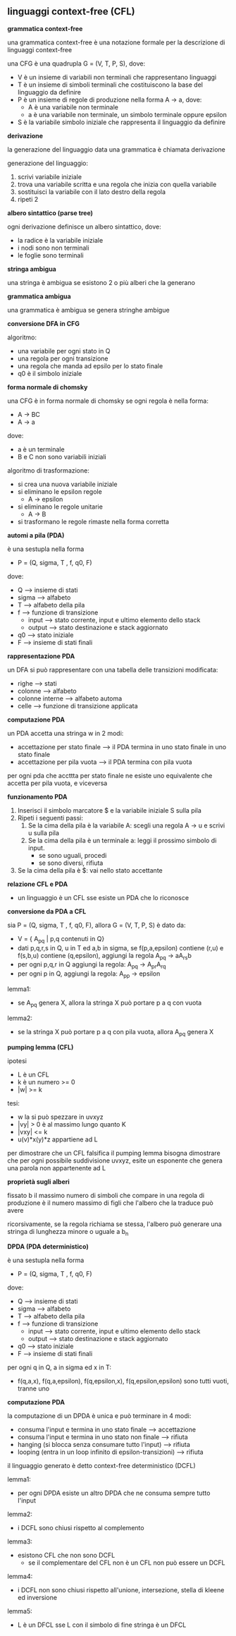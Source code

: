 
## linguaggi context-free (CFL)

**grammatica context-free**

una grammatica context-free è una notazione formale per la descrizione di linguaggi context-free

una CFG è una quadrupla G = (V, T, P, S), dove:
* V è un insieme di variabili non terminali che rappresentano linguaggi
* T è un insieme di simboli terminali che costituiscono la base del linguaggio da definire
* P è un insieme di regole di produzione nella forma A -> a, dove:
    * A è una variabile non terminale
    * a è una variabile non terminale, un simbolo terminale oppure epsilon
* S è la variabile simbolo iniziale che rappresenta il linguaggio da definire

**derivazione**

la generazione del linguaggio data una grammatica è chiamata derivazione

generazione del linguaggio:
1. scrivi variabile iniziale
2. trova una variabile scritta e una regola che inizia con quella variabile
3. sostituisci la variabile con il lato destro della regola
4. ripeti 2

**albero sintattico (parse tree)**

ogni derivazione definisce un albero sintattico, dove:
* la radice è la variabile iniziale
* i nodi sono non terminali
* le foglie sono terminali

**stringa ambigua**

una stringa è ambigua se esistono 2 o più alberi che la generano

**grammatica ambigua**

una grammatica è ambigua se genera stringhe ambigue

**conversione DFA in CFG**

algoritmo:
* una variabile per ogni stato in Q
* una regola per ogni transizione
* una regola che manda ad epsilo per lo stato finale
* q0 è il simbolo iniziale

**forma normale di chomsky**

una CFG è in forma normale di chomsky se ogni regola è nella forma:
* A -> BC
* A -> a

dove:
* a è un terminale
* B e C non sono variabili iniziali

algoritmo di trasformazione:
* si crea una nuova variabile iniziale
* si eliminano le epsilon regole
    * A -> epsilon
* si eliminano le regole unitarie
    * A -> B
* si trasformano le regole rimaste nella forma corretta

**automi a pila (PDA)**

è una sestupla nella forma 
* P = (Q, sigma, T , f, q0, F)

dove:
* Q --> insieme di stati
* sigma --> alfabeto
* T --> alfabeto della pila
* f --> funzione di transizione
    * input --> stato corrente, input e ultimo elemento dello stack
    * output --> stato destinazione e stack aggiornato
* q0 --> stato iniziale
* F --> insieme di stati finali

**rappresentazione PDA**

un DFA si può rappresentare con una tabella delle transizioni modificata:
* righe --> stati
* colonne --> alfabeto
* colonne interne --> alfabeto automa
* celle --> funzione di transizione applicata

**computazione PDA**

un PDA accetta una stringa w in 2 modi:
* accettazione per stato finale --> il PDA termina in uno stato finale in uno stato finale
* accettazione per pila vuota --> il PDA termina con pila vuota

per ogni pda che accttta per stato finale ne esiste uno equivalente che accetta per pila vuota, e viceversa

**funzionamento PDA**

1. Inserisci il simbolo marcatore $ e la variabile iniziale S sulla pila
2. Ripeti i seguenti passi:
    1. Se la cima della pila è la variabile A: scegli una regola A → u e scrivi u sulla pila
    2. Se la cima della pila è un terminale a: leggi il prossimo simbolo di input.
        * se sono uguali, procedi
        * se sono diversi, rifiuta
3. Se la cima della pila è $: vai nello stato accettante

**relazione CFL e PDA**

* un linguaggio è un CFL sse esiste un PDA che lo riconosce

**conversione da PDA a CFL**

sia P = (Q, sigma, T , f, q0, F), allora G = (V, T, P, S) è dato da:
* V = { A<sub>pq</sub> | p,q contenuti in Q}
* dati p,q,r,s in Q, u in T ed a,b in sigma, se f(p,a,epsilon) contiene (r,u) e f(s,b,u) contiene (q,epsilon), aggiungi la regola A<sub>pq</sub> -> aA<sub>rs</sub>b
* per ogni p,q,r in Q aggiungi la regola: A<sub>pq</sub> -> A<sub>pr</sub>A<sub>rq</sub>
* per ogni p in Q, aggiungi la regola: A<sub>pp</sub> -> epsilon

lemma1:
* se A<sub>pq</sub> genera X, allora la stringa X può portare p a q con vuota

lemma2:
* se la stringa X può portare p a q con pila vuota, allora A<sub>pq</sub> genera X

**pumping lemma (CFL)**

ipotesi
* L è un CFL
* k è un numero >= 0
* \|w\| >= k

tesi:
* w la si può spezzare in uvxyz
* \|vy\| > 0  è al massimo lungo quanto K
* \|vxy\| <= k
* u(v)\*x(y)\*z appartiene ad L

per dimostrare che un CFL falsifica il pumping lemma bisogna dimostrare che per ogni possibile suddivisione uvxyz, esite un esponente che genera una parola non appartenente ad L

**proprietà sugli alberi**

fissato b il massimo numero di simboli che compare in una regola di produzione è il numero massimo di figli che l'albero che la traduce può avere

ricorsivamente, se la regola richiama se stessa, l'albero può generare una stringa di lunghezza minore o uguale a b<sub>n</sub>

**DPDA (PDA deterministico)**

è una sestupla nella forma 
* P = (Q, sigma, T , f, q0, F)

dove:
* Q --> insieme di stati
* sigma --> alfabeto
* T --> alfabeto della pila
* f --> funzione di transizione
    * input --> stato corrente, input e ultimo elemento dello stack
    * output --> stato destinazione e stack aggiornato
* q0 --> stato iniziale
* F --> insieme di stati finali

per ogni q in Q, a in sigma ed x in T:
* f(q,a,x), f(q,a,epsilon), f(q,epsilon,x), f(q,epsilon,epsilon) sono tutti vuoti, tranne uno

**computazione PDA**

la computazione di un DPDA è unica e può terminare in 4 modi:
* consuma l'input e termina in uno stato finale --> accettazione
* consuma l'input e termina in uno stato non finale --> rifiuta
* hanging (si blocca senza consumare tutto l'input) --> rifiuta
* looping (entra in un loop infinito di epsilon-transizioni) --> rifiuta

il linguaggio generato è detto context-free deterministico (DCFL)

lemma1:
* per ogni DPDA esiste un altro DPDA che ne consuma sempre tutto l'input

lemma2:
* i DCFL sono chiusi rispetto al complemento

lemma3:
* esistono CFL che non sono DCFL
    * se il complementare del CFL non è un CFL non può essere un DCFL

lemma4:
* i DCFL non sono chiusi rispetto all'unione, intersezione, stella di kleene ed inversione

lemma5:
* L è un DFCL sse L con il simbolo di fine stringa è un DFCL